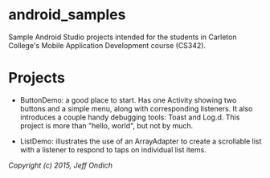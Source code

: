 # android_samples
Sample Android Studio projects intended for the students in Carleton College's
Mobile Application Development course (CS342).

# Projects
+ ButtonDemo: a good place to start. Has one Activity showing two buttons and a
simple menu, along with corresponding listeners. It also introduces a couple
handy debugging tools: Toast and Log.d. This project is more than
"hello, world", but not by much. 

+ ListDemo: illustrates the use of an ArrayAdapter to create a scrollable list
with a listener to respond to taps on individual list items. 

_Copyright (c) 2015, Jeff Ondich_
